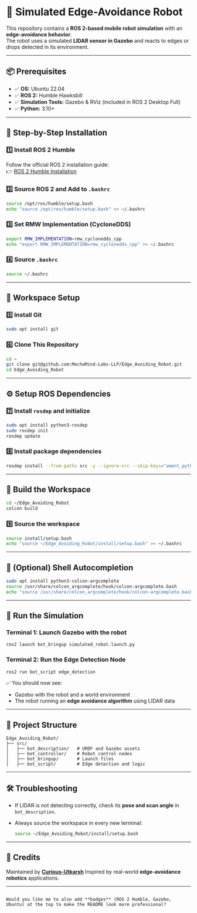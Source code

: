 # 🤖 Simulated Edge-Avoidance Robot

This repository contains a **ROS 2-based mobile robot simulation** with an **edge-avoidance behavior**.  
The robot uses a simulated **LIDAR sensor in Gazebo** and reacts to edges or drops detected in its environment.

---

## 📦 Prerequisites

- ✅ **OS:** Ubuntu 22.04  
- ✅ **ROS 2:** Humble Hawksbill  
- ✅ **Simulation Tools:** Gazebo & RViz (included in ROS 2 Desktop Full)  
- ✅ **Python:** 3.10+  

---

## 🧰 Step-by-Step Installation

### 1️⃣ Install ROS 2 Humble  
Follow the official ROS 2 installation guide:  
👉 [ROS 2 Humble Installation](https://docs.ros.org/en/humble/Installation/Ubuntu-Install-Debs.html)

### 2️⃣ Source ROS 2 and Add to `.bashrc`
```bash
source /opt/ros/humble/setup.bash
echo "source /opt/ros/humble/setup.bash" >> ~/.bashrc
````

### 3️⃣ Set RMW Implementation (CycloneDDS)

```bash
export RMW_IMPLEMENTATION=rmw_cyclonedds_cpp
echo "export RMW_IMPLEMENTATION=rmw_cyclonedds_cpp" >> ~/.bashrc
```

### 4️⃣ Source `.bashrc`

```bash
source ~/.bashrc
```

---

## 🧠 Workspace Setup

### 5️⃣ Install Git

```bash
sudo apt install git
```

### 6️⃣ Clone This Repository

```bash
cd ~
git clone git@github.com:MechaMind-Labs-LLP/Edge_Avoiding_Robot.git
cd Edge_Avoiding_Robot
```

---

## ⚙️ Setup ROS Dependencies

### 7️⃣ Install `rosdep` and initialize

```bash
sudo apt install python3-rosdep
sudo rosdep init
rosdep update
```

### 8️⃣ Install package dependencies

```bash
rosdep install --from-paths src -y --ignore-src --skip-keys="ament_python"
```

---

## 🧱 Build the Workspace

```bash
cd ~/Edge_Avoiding_Robot
colcon build
```

### 9️⃣ Source the workspace

```bash
source install/setup.bash
echo "source ~/Edge_Avoiding_Robot/install/setup.bash" >> ~/.bashrc
```

---

## 🧩 (Optional) Shell Autocompletion

```bash
sudo apt install python3-colcon-argcomplete
source /usr/share/colcon_argcomplete/hook/colcon-argcomplete.bash
echo "source /usr/share/colcon_argcomplete/hook/colcon-argcomplete.bash" >> ~/.bashrc
```

---

## 🚀 Run the Simulation

### Terminal 1: Launch Gazebo with the robot

```bash
ros2 launch bot_bringup simulated_robot.launch.py
```

### Terminal 2: Run the Edge Detection Node

```bash
ros2 run bot_script edge_detection
```

✅ You should now see:

* Gazebo with the robot and a world environment
* The robot running an **edge avoidance algorithm** using LIDAR data

---

## 📁 Project Structure

```
Edge_Avoiding_Robot/
├── src/
│   ├── bot_description/   # URDF and Gazebo assets
│   ├── bot_controller/    # Robot control nodes
│   ├── bot_bringup/       # Launch files
│   ├── bot_script/        # Edge detection and logic
```

---

## 🛠 Troubleshooting

* If LIDAR is not detecting correctly, check its **pose and scan angle** in `bot_description`.
* Always source the workspace in every new terminal:

  ```bash
  source ~/Edge_Avoiding_Robot/install/setup.bash
  ```

---

## 🙌 Credits

Maintained by **[Curious-Utkarsh](https://github.com/Curious-Utkarsh)**
Inspired by real-world **edge-avoidance robotics** applications.

---

```

Would you like me to also add **badges** (ROS 2 Humble, Gazebo, Ubuntu) at the top to make the README look more professional?
```
